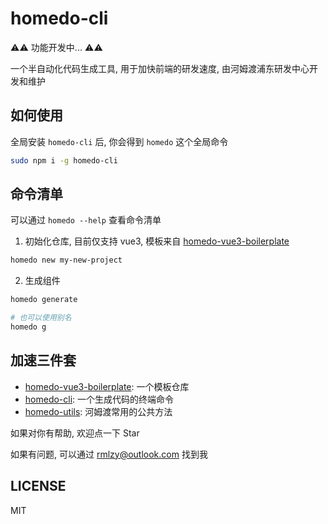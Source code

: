 # homedo-cli

⚠️⚠️ 功能开发中... ⚠️⚠️

一个半自动化代码生成工具, 用于加快前端的研发速度, 由河姆渡浦东研发中心开发和维护

## 如何使用
全局安装 `homedo-cli` 后, 你会得到 `homedo` 这个全局命令

```bash
sudo npm i -g homedo-cli
```

## 命令清单
可以通过 `homedo --help` 查看命令清单

1. 初始化仓库, 目前仅支持 vue3, 模板来自 [homedo-vue3-boilerplate](https://github.com/rmlzy/homedo-vue3-boilerplate)

```bash
homedo new my-new-project
```

2. 生成组件

```bash
homedo generate

# 也可以使用别名
homedo g
```

## 加速三件套
+ [homedo-vue3-boilerplate](https://github.com/rmlzy/homedo-vue3-boilerplate): 一个模板仓库
+ [homedo-cli](https://github.com/rmlzy/homedo-cli): 一个生成代码的终端命令
+ [homedo-utils](https://github.com/rmlzy/homedo-utils): 河姆渡常用的公共方法

如果对你有帮助, 欢迎点一下 Star

如果有问题, 可以通过 rmlzy@outlook.com 找到我

## LICENSE
MIT

